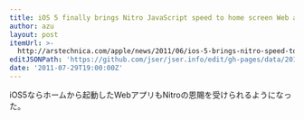 ```yaml
---
title: iOS 5 finally brings Nitro JavaScript speed to home screen Web apps
author: azu
layout: post
itemUrl: >-
  http://arstechnica.com/apple/news/2011/06/ios-5-brings-nitro-speed-to-home-screen-web-apps.ars
editJSONPath: 'https://github.com/jser/jser.info/edit/gh-pages/data/2011/07/index.json'
date: '2011-07-29T19:00:00Z'
---
```

iOS5ならホームから起動したWebアプリもNitroの恩賜を受けられるようになった。

